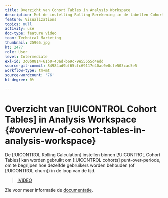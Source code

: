 ```yaml
---
title: Overzicht van Cohort Tables in Analysis Workspace
description: Met de instelling Rolling Berekening in de tabellen Cohort kunt u de periode-overperiode van de cohorten analyseren, zodat u kunt zien hoe dezelfde gebruikers in de loop der tijd behouden blijven (of kurn).
feature: Visualizations
topics: null
activity: use
doc-type: feature video
team: Technical Marketing
thumbnail: 25965.jpg
kt: 2477
role: User
level: Intermediate
exl-id: 3c0b0814-61b0-43ad-b69c-9e55555d4edd
source-git-commit: 84984ad9bf65cfc69117e40ac0e0cfe503cac5e5
workflow-type: tm+mt
source-wordcount: '76'
ht-degree: 0%

---
```


# Overzicht van [!UICONTROL Cohort Tables] in Analysis Workspace {#overview-of-cohort-tables-in-analysis-workspace}

De [!UICONTROL Rolling Calculation] instellen binnen [!UICONTROL Cohort Tables] kan worden gebruikt om [!UICONTROL cohorts] punt-over-periode, om te begrijpen hoe dezelfde gebruikers worden behouden (of [!UICONTROL churn]) in de loop van de tijd.

>[!VIDEO](https://video.tv.adobe.com/v/3430086/?quality=12&learn=on&captions=dut)

Zie voor meer informatie de [documentatie](https://experienceleague.adobe.com/docs/analytics/analyze/analysis-workspace/visualizations/cohort-table/cohort-analysis.html?lang=nl-NL).
